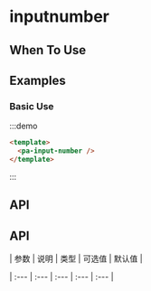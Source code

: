 
# inputnumber 


## When To Use


##  Examples

### Basic Use

:::demo
```html
<template>
  <pa-input-number />
</template>
```
:::

## API

## API

| 参数 | 说明 | 类型 | 可选值 | 默认值 |

| :--- | :--- | :--- | :--- | :--- |


